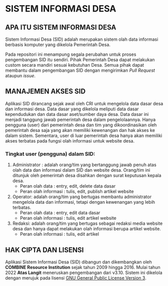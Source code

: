 # SISTEM INFORMASI DESA

## APA ITU SISTEM INFORMASI DESA
Sistem Informasi Desa (SID) adalah merupakan sistem olah data informasi berbasis komputer yang dikelola Pemerintah Desa.

Pada repositori ini menampung segala perubahan untuk proses pengembangan SID itu sendiri.
Pihak Pemerintah Desa dapat melakukan custom secara mandiri sesuai kebutuhan Desa. Semua pihak dapat membantu dalam
pengembangan SID dengan mengirimkan *Pull Request* ataupun *issue*.

## MANAJEMEN AKSES SID
Aplikasi SID dirancang sejak awal oleh CRI untuk mengelola data dasar desa dan informasi desa. Data dasar yang dikelola meliputi data dasar kependudukan dan data dasar aset/sumber daya desa. Data dasar ini menjadi tanggung jawab pemerintah desa dalam pengelolaannya. Hanya pengguna (user) dari pemerintah desa dan tim yang dikoordinasikan oleh pemerintah desa saja yang akan memiliki kewenangan dan hak akses ke dalam sistem. Sementara, user di luar pemerintah desa hanya akan memiliki akses terbatas pada fungsi olah informasi untuk website desa.

### Tingkat user (pengguna) dalam SID:

1. Administrator : adalah orang/tim yang bertanggung jawab penuh atas olah data dan informasi dalam SID dan website desa. Orang/tim ini ditunjuk oleh pemerintah desa disahkan dengan surat keputusan kepala desa.
   - Peran olah data : entry, edit, delete data dasar
   - Peran olah informasi : tulis, edit, publish artikel website
2. Operator: adalah orang/tim yang bertugas membantu administrator mengelola data dan informasi, tetapi dengan kewenangan yang lebih terbatas.
   - Peran olah data : entry, edit data dasar
   - Peran olah informasi : tulis, edit artikel website
3. Redaksi: adalah orang/tim yang bertugas sebagai redaksi media website desa dan hanya dapat melakukan olah informasi berupa artikel website.
   - Peran olah informasi : tulis, edit artikel

## HAK CIPTA DAN LISENSI
Aplikasi Sistem Informasi Desa (SID) dibangun dan dikembangkan oleh **COMBINE Resource Institution** sejak tahun 2009 hingga 2016.
Mulai tahun 2022 **Atas Langit** meneruskan pengembangan dari v3.10.
Sistem ini dikelola dengan merujuk pada lisensi [GNU General Public License Version 3](https://github.com/ataslangit/sistem-informasi-desa/blob/dev/LICENSE).
